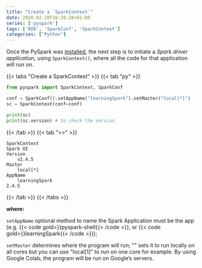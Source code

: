 ```yaml
---
title: "Create a `SparkContext`"
date: 2020-02-20T16:28:28+01:00
series: ['pyspark']
tags: ['RDD', 'SparkConf', 'SparkContext']
categories: ["Python"]
---
```


Once the PySpark was [installed](/posts/python/installing-pyspark-in-google-colab), the next step is to initiate a _Spark driver application_, using `SparkContext()`, where all the code for that application will run on.

{{< tabs "Create a SparkContext" >}}
{{< tab "py" >}}
```python
from pyspark import SparkContext, SparkConf

conf = SparkConf().setAppName("learningSpark").setMaster("local[*]")
sc = SparkContext(conf=conf)

print(sc)
print(sc.version) # to check the version
```
{{< /tab >}}
{{< tab ">>" >}}
```
SparkContext
Spark UI
Version
	v2.4.5
Master
	local[*]
AppName
	learningSpark
2.4.5
```
{{< /tab >}}
{{< /tabs >}}

**where:**

`setAppName` optional method to name the Spark Application must be the app  (e.g. {{< code gold>}}pyspark-shell{{< /code >}}, or {{< code gold>}}learningSpark{{< /code >}}); 

`setMaster` determines where the program will run; "" sets it to run locally on all cores but you can use "local[1]" to run on one core for example. By using Google Colab, the program will be run on Google’s servers.